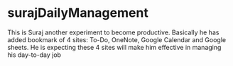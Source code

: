 # surajDailyManagement
This is Suraj another experiment to become productive. Basically he has added bookmark of 4 sites: To-Do, OneNote, Google Calendar and Google sheets. He is expecting these 4 sites will make him effective in managing his day-to-day job
